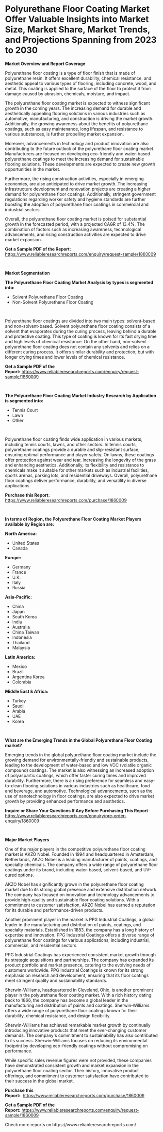 <p><h1>Polyurethane Floor Coating Market Offer Valuable Insights into Market Size, Market Share, Market Trends, and Projections Spanning from 2023 to 2030</h1></p><p><strong>Market Overview and Report Coverage</strong></p>
<p><p>Polyurethane floor coating is a type of floor finish that is made of polyurethane resin. It offers excellent durability, chemical resistance, and aesthetic appeal to various types of flooring, including concrete, wood, and metal. This coating is applied to the surface of the floor to protect it from damage caused by abrasion, chemicals, moisture, and impact.</p><p>The polyurethane floor coating market is expected to witness significant growth in the coming years. The increasing demand for durable and aesthetically appealing flooring solutions in various industries such as automotive, manufacturing, and construction is driving the market growth. Additionally, the growing awareness about the benefits of polyurethane coatings, such as easy maintenance, long lifespan, and resistance to various substances, is further propelling market expansion.</p><p>Moreover, advancements in technology and product innovation are also contributing to the future outlook of the polyurethane floor coating market. Manufacturers are focused on developing eco-friendly and water-based polyurethane coatings to meet the increasing demand for sustainable flooring solutions. These developments are expected to create new growth opportunities in the market.</p><p>Furthermore, the rising construction activities, especially in emerging economies, are also anticipated to drive market growth. The increasing infrastructure development and renovation projects are creating a higher demand for polyurethane floor coatings. Additionally, stringent government regulations regarding worker safety and hygiene standards are further boosting the adoption of polyurethane floor coatings in commercial and industrial sectors.</p><p>Overall, the polyurethane floor coating market is poised for substantial growth in the forecasted period, with a projected CAGR of 13.4%. The combination of factors such as increasing awareness, technological advancements, and rising construction activities are expected to drive market expansion.</p></p>
<p><strong>Get a Sample PDF of the Report:</strong> <a href="https://www.reliableresearchreports.com/enquiry/request-sample/1860009">https://www.reliableresearchreports.com/enquiry/request-sample/1860009</a></p>
<p>&nbsp;</p>
<p><strong>Market Segmentation</strong></p>
<p><strong>The Polyurethane Floor Coating Market Analysis by types is segmented into:</strong></p>
<p><ul><li>Solvent Polyurethane Floor Coating</li><li>Non-Solvent Polyurethane Floor Coating</li></ul></p>
<p>&nbsp;</p>
<p><p>Polyurethane floor coatings are divided into two main types: solvent-based and non-solvent-based. Solvent polyurethane floor coating consists of a solvent that evaporates during the curing process, leaving behind a durable and protective coating. This type of coating is known for its fast drying time and high levels of chemical resistance. On the other hand, non-solvent polyurethane floor coating does not contain any solvents and relies on a different curing process. It offers similar durability and protection, but with longer drying times and lower levels of chemical resistance.</p></p>
<p><strong>Get a Sample PDF of the Report:</strong>&nbsp;<a href="https://www.reliableresearchreports.com/enquiry/request-sample/1860009">https://www.reliableresearchreports.com/enquiry/request-sample/1860009</a></p>
<p>&nbsp;</p>
<p><strong>The Polyurethane Floor Coating Market Industry Research by Application is segmented into:</strong></p>
<p><ul><li>Tennis Court</li><li>Lawn</li><li>Other</li></ul></p>
<p>&nbsp;</p>
<p><p>Polyurethane floor coating finds wide application in various markets, including tennis courts, lawns, and other sectors. In tennis courts, polyurethane coatings provide a durable and slip-resistant surface, ensuring optimal performance and player safety. On lawns, these coatings offer protection against wear and tear, increasing the longevity of the grass and enhancing aesthetics. Additionally, its flexibility and resistance to chemicals make it suitable for other markets such as industrial facilities, sports arenas, parking lots, and residential driveways. Overall, polyurethane floor coatings deliver performance, durability, and versatility in diverse applications.</p></p>
<p><strong>Purchase this Report:</strong>&nbsp; <a href="https://www.reliableresearchreports.com/purchase/1860009">https://www.reliableresearchreports.com/purchase/1860009</a></p>
<p>&nbsp;</p>
<p><strong>In terms of Region, the Polyurethane Floor Coating Market Players available by Region are:</strong></p>
<p>
    <p> <strong> North America: </strong>
        <ul>
            <li>United States</li>
            <li>Canada</li>
        </ul>
        </p> 
    <p> <strong> Europe: </strong>
        <ul>
            <li>Germany</li>
            <li>France</li>
            <li>U.K.</li>
            <li>Italy</li>
            <li>Russia</li>
        </ul>
        </p> 
    <p> <strong> Asia-Pacific: </strong>
        <ul>
            <li>China</li>
            <li>Japan</li>
            <li>South Korea</li>
            <li>India</li>
            <li>Australia</li>
            <li>China Taiwan</li>
            <li>Indonesia</li>
            <li>Thailand</li>
            <li>Malaysia</li>
        </ul>
        </p> 
    <p> <strong> Latin America: </strong>
        <ul>
            <li>Mexico</li>
            <li>Brazil</li>
            <li>Argentina Korea</li>
            <li>Colombia</li>
        </ul>
        </p> 
    <p> <strong> Middle East & Africa: </strong>
        <ul>
            <li>Turkey</li>
            <li>Saudi</li>
            <li>Arabia</li>
            <li>UAE</li>
            <li>Korea</li>
        </ul>
    </p>
    </p>
<p>&nbsp;</p>
<p><strong>What are the Emerging Trends in the Global Polyurethane Floor Coating market?</strong></p>
<p><p>Emerging trends in the global polyurethane floor coating market include the growing demand for environmentally-friendly and sustainable products, leading to the development of water-based and low VOC (volatile organic compound) coatings. The market is also witnessing an increased adoption of polyaspartic coatings, which offer faster curing times and improved durability. Furthermore, there is a rising preference for seamless and easy-to-clean flooring solutions in various industries such as healthcare, food and beverage, and automotive. Technological advancements, such as the use of nanotechnology in floor coatings, are also expected to drive market growth by providing enhanced performance and aesthetics.</p></p>
<p><strong>Inquire or Share Your Questions If Any Before Purchasing This Report</strong>- <a href="https://www.reliableresearchreports.com/enquiry/pre-order-enquiry/1860009">https://www.reliableresearchreports.com/enquiry/pre-order-enquiry/1860009</a></p>
<p>&nbsp;</p>
<p><strong>Major Market Players</strong></p>
<p><p>One of the major players in the competitive polyurethane floor coating market is AKZO Nobel. Founded in 1994 and headquartered in Amsterdam, Netherlands, AKZO Nobel is a leading manufacturer of paints, coatings, and specialty chemicals. The company offers a wide range of polyurethane floor coatings under its brand, including water-based, solvent-based, and UV-cured options.</p><p>AKZO Nobel has significantly grown in the polyurethane floor coating market due to its strong global presence and extensive distribution network. The company has focused on innovation and technology advancements to provide high-quality and sustainable floor coating solutions. With a commitment to customer satisfaction, AKZO Nobel has earned a reputation for its durable and performance-driven products.</p><p>Another prominent player in the market is PPG Industrial Coatings, a global leader in the manufacturing and distribution of paints, coatings, and specialty materials. Established in 1883, the company has a long history of expertise and innovation. PPG Industrial Coatings offers a diverse range of polyurethane floor coatings for various applications, including industrial, commercial, and residential sectors.</p><p>PPG Industrial Coatings has experienced consistent market growth through its strategic acquisitions and partnerships. The company has expanded its product portfolio and market presence, catering to the evolving needs of customers worldwide. PPG Industrial Coatings is known for its strong emphasis on research and development, ensuring that its floor coatings meet stringent quality and sustainability standards.</p><p>Sherwin-Williams, headquartered in Cleveland, Ohio, is another prominent player in the polyurethane floor coating market. With a rich history dating back to 1866, the company has become a global leader in the manufacturing and distribution of paints and coatings. Sherwin-Williams offers a wide range of polyurethane floor coatings known for their durability, chemical resistance, and design flexibility.</p><p>Sherwin-Williams has achieved remarkable market growth by continually introducing innovative products that meet the ever-changing customer demands. The company's commitment to sustainability has also contributed to its success. Sherwin-Williams focuses on reducing its environmental footprint by developing eco-friendly coatings without compromising on performance.</p><p>While specific sales revenue figures were not provided, these companies have demonstrated consistent growth and market expansion in the polyurethane floor coating sector. Their history, innovative product offerings, and commitment to customer satisfaction have contributed to their success in the global market.</p></p>
<p><strong>Purchase this Report:</strong>&nbsp;&nbsp;<a href="https://www.reliableresearchreports.com/purchase/1860009">https://www.reliableresearchreports.com/purchase/1860009</a></p>
<p></p>
<p><strong>Get a Sample PDF of the Report:</strong>&nbsp;<a href="https://www.reliableresearchreports.com/enquiry/request-sample/1860009">https://www.reliableresearchreports.com/enquiry/request-sample/1860009</a></p>
<p>Check more reports on https://www.reliableresearchreports.com/</p>